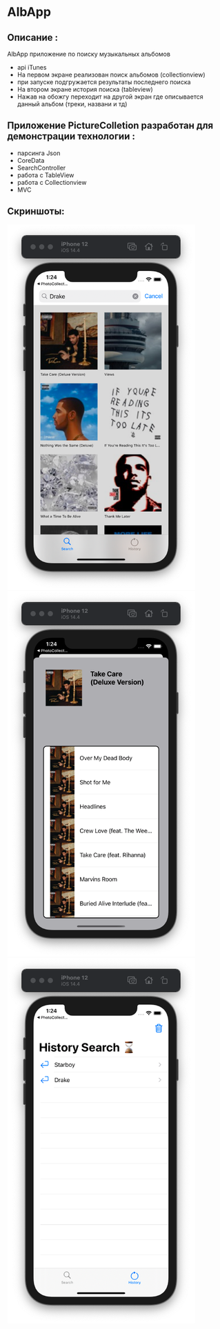 # AlbApp

 ## Описание :
 
AlbApp приложение по поиску музыкальных альбомов

- api iTunes
- На первом экране реализован поиск альбомов (collectionview)
- при запуске подгружается результаты последнего поиска
- На втором экране история поиска (tableview)
- Нажав на обожгу переходит на другой экран где описывается данный альбом (треки, названи и тд)

## Приложение PictureColletion разработан для демонстрации технологии :

- парсинга Json 
- CoreData
- SearchController
- работа с TableView
- работа с Сollectionview
- MVC

## Скриншоты:

 ![](https://github.com/97nik/AlbApp/blob/main/screenshots/%D0%A1%D0%BD%D0%B8%D0%BC%D0%BE%D0%BA%20%D1%8D%D0%BA%D1%80%D0%B0%D0%BD%D0%B0%202021-03-09%20%D0%B2%2013.24.10.png)
  ![](https://github.com/97nik/AlbApp/blob/main/screenshots/%D0%A1%D0%BD%D0%B8%D0%BC%D0%BE%D0%BA%20%D1%8D%D0%BA%D1%80%D0%B0%D0%BD%D0%B0%202021-03-09%20%D0%B2%2013.24.28.png)
   ![](https://github.com/97nik/AlbApp/blob/main/screenshots/%D0%A1%D0%BD%D0%B8%D0%BC%D0%BE%D0%BA%20%D1%8D%D0%BA%D1%80%D0%B0%D0%BD%D0%B0%202021-03-09%20%D0%B2%2013.24.52.png)
